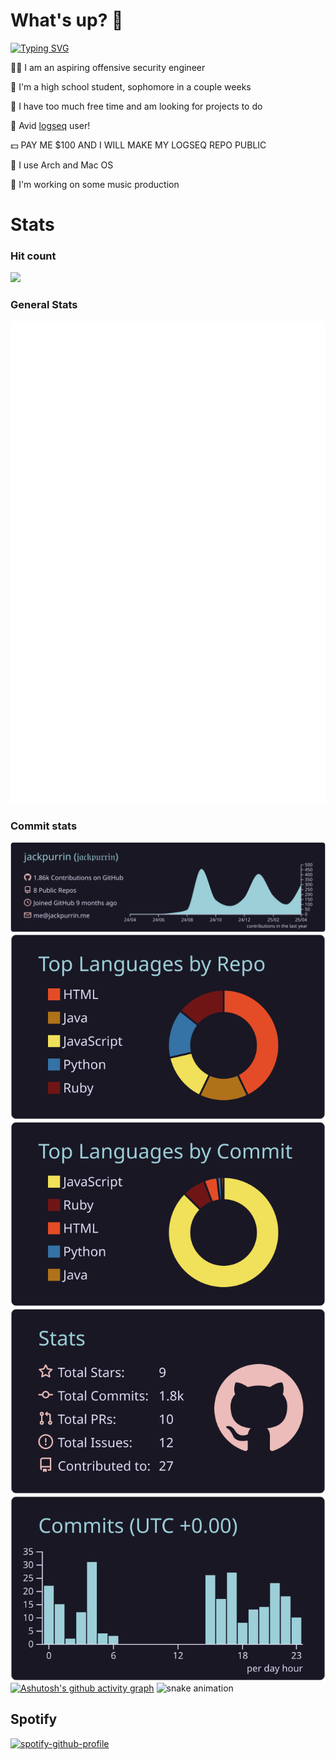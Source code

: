 # What's up? 🤨

[![Typing SVG](https://readme-typing-svg.demolab.com/?lines=Hi,+I'm+jackpurrin!+👋;Aspiring+Offensive+Security+Engineer;Check+out+my+website+at;https://jackpurrin.me/)](https://git.io/typing-svg)

🧑‍💻 I am an aspiring offensive security engineer

🏫 I'm a high school student, sophomore in a couple weeks

📅 I have too much free time and am looking for projects to do  

📝 Avid [logseq](logseq.com) user!

💵 PAY ME $100 AND I WILL MAKE MY LOGSEQ REPO PUBLIC

🐧 I use Arch and Mac OS

🎵 I'm working on some music production

# Stats

### Hit count

![](https://count.getloli.com/@jackpurrin?name=jackpurrin&theme=rule34&padding=7&offset=0&align=top&scale=1&pixelated=1&darkmode=auto)

### General Stats
<img src="https://raw.githubusercontent.com/jackpurrin/jackpurrin/master/github-metrics.svg">

### Commit stats

[![](https://raw.githubusercontent.com/jackpurrin/jackpurrin/master/profile-summary-card-output/rose_pine/0-profile-details.svg)](https://github.com/vn7n24fzkq/github-profile-summary-cards)
[![](https://raw.githubusercontent.com/jackpurrin/jackpurrin/master/profile-summary-card-output/rose_pine/1-repos-per-language.svg)](https://github.com/vn7n24fzkq/github-profile-summary-cards) [![](https://raw.githubusercontent.com/jackpurrin/jackpurrin/master/profile-summary-card-output/rose_pine/2-most-commit-language.svg)](https://github.com/vn7n24fzkq/github-profile-summary-cards)
[![](https://raw.githubusercontent.com/jackpurrin/jackpurrin/master/profile-summary-card-output/rose_pine/3-stats.svg)](https://github.com/vn7n24fzkq/github-profile-summary-cards) [![](https://raw.githubusercontent.com/jackpurrin/jackpurrin/master/profile-summary-card-output/rose_pine/4-productive-time.svg)](https://github.com/vn7n24fzkq/github-profile-summary-cards)
[![Ashutosh's github activity graph](https://github-readme-activity-graph.vercel.app/graph?username=jackpurrin&theme=modern-lilac)](https://github.com/ashutosh00710/github-readme-activity-graph)
![snake animation](https://github.com/jackpurrin/jackpurrin/blob/output/github-contribution-grid-snake2.svg)

## Spotify

[![spotify-github-profile](https://spotify-github-profile.kittinanx.com/api/view?uid=yhqxs1v6x0ew63x7xhzwsr78d&cover_image=true&theme=default&show_offline=true&background_color=1f1d2e&interchange=true&bar_color_cover=true)](https://spotify-github-profile.kittinanx.com/api/view?uid=yhqxs1v6x0ew63x7xhzwsr78d&redirect=true)
